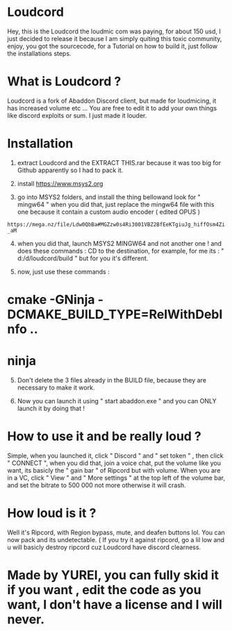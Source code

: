 # Loudcord

Hey, this is the Loudcord the loudmic com was paying, for about 150 usd, I just decided to release it because I am simply quiting this toxic community, enjoy, you got the sourcecode, for a Tutorial on how to build it, just follow the installations steps.

# What is Loudcord ?

Loudcord is a fork of Abaddon Discord client, but made for loudmicing, it has increased volume etc ... You are free to edit it to add your own things like discord exploits or sum. I just made it louder.


# Installation

1) extract Loudcord and the EXTRACT THIS.rar because it was too big for Github apparently so I had to pack it.

2) install https://www.msys2.org
   
3) go into MSYS2 folders, and install the thing bellowand look for " mingw64 " when you did that, just replace the mingw64 file with this one because it contain a custom audio encoder ( edited OPUS )
 
`https://mega.nz/file/Ldw0QbBa#MGZzw0s4Ri3001VBZ2BfEeKTgiuJg_hiffOsm4Zi_aM`
 
4) when you did that, launch MSYS2 MINGW64 and not another one ! and does these commands : CD to the destination, for example, for me its : " d:/d/loudcord/build " but for you it's different.

5) now, just use these commands :
 
# cmake -GNinja -DCMAKE_BUILD_TYPE=RelWithDebInfo ..
# ninja

5) Don't delete the 3 files already in the BUILD file, because they are necessary to make it work.
  
6) Now you can launch it using " start abaddon.exe " and you can ONLY launch it by doing that !

# How to use it and be really loud ?

Simple, when you launched it, click " Discord " and " set token " , then click " CONNECT ", when you did that, join a voice chat, put the volume like you want, its basicly the " gain bar " of Ripcord but with volume.
When you are in a VC, click " View " and " More settings " at the top left of the volume bar, and set the bitrate to 500 000 not more otherwise it will crash.

# How loud is it ?

Well it's Ripcord, with Region bypass, mute, and deafen buttons lol. You can now pack and its undetectable. ( If you try it against ripcord, go a lil low and u will basicly destroy ripcord cuz Loudcord have discord clearness.

# Made by YUREI, you can fully skid it if you want , edit the code as you want, I don't have a license and I will never.
